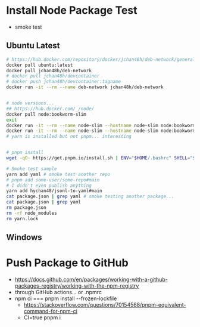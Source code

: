# Install Node Package Test

* smoke test

## Ubuntu Latest

```bash
# https://hub.docker.com/repository/docker/jchan48h/deb-network/general
docker pull ubuntu:latest
docker pull jchan48h/deb-network
# docker pull jchan48h/devcontainer
# docker push jchan48h/devcontainer:tagname
docker run -it --rm --name deb-network jchan48h/deb-network


# node versions...
## https://hub.docker.com/_/node/
docker pull node:bookworm-slim
exit
docker run -it --rm --name node-slim --hostname node-slim node:bookworm-slim # goes to node
docker run -it --rm --name node-slim --hostname node-slim node:bookworm-slim bash
# yarn is installed but not pnpm... interesting


# pnpm install
wget -qO- https://get.pnpm.io/install.sh | ENV="$HOME/.bashrc" SHELL="$(which bash)" bash -

```

```bash
# Smoke test sample
yarn add yaml # smoke test another repo
# pnpm add some-user/some-repo#main
# I didn't even publish anything
yarn add hychan48/jsonl-to-yaml#main
cat package.json | grep yaml # smoke testing another package...
cat package.json | grep yaml
rm package.json
rm -rf node_modules
rm yarn.lock
```

## Windows

# Push Package to GitHub

* https://docs.github.com/en/packages/working-with-a-github-packages-registry/working-with-the-npm-registry
* through GitHub actions... or .npmrc
* npm ci === pnpm install --frozen-lockfile
  * https://stackoverflow.com/questions/70154568/pnpm-equivalent-command-for-npm-ci
  * CI=true pnpm i